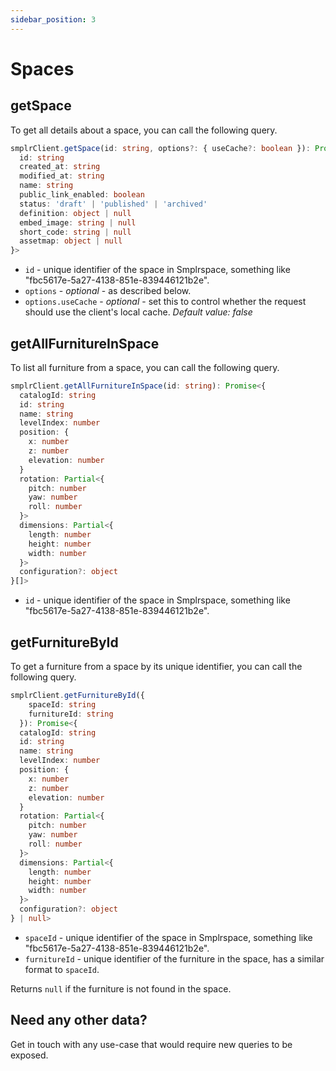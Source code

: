 ```yaml
---
sidebar_position: 3
---
```


# Spaces

## getSpace

To get all details about a space, you can call the following query.

```ts
smplrClient.getSpace(id: string, options?: { useCache?: boolean }): Promise<{
  id: string
  created_at: string
  modified_at: string
  name: string
  public_link_enabled: boolean
  status: 'draft' | 'published' | 'archived'
  definition: object | null
  embed_image: string | null
  short_code: string | null
  assetmap: object | null
}>
```

- `id` - unique identifier of the space in Smplrspace, something like "fbc5617e-5a27-4138-851e-839446121b2e".
- `options` - _optional_ - as described below.
- `options.useCache` - _optional_ - set this to control whether the request should use the client's local cache. _Default value: false_

## getAllFurnitureInSpace

To list all furniture from a space, you can call the following query.

```ts
smplrClient.getAllFurnitureInSpace(id: string): Promise<{
  catalogId: string
  id: string
  name: string
  levelIndex: number
  position: {
    x: number
    z: number
    elevation: number
  }
  rotation: Partial<{
    pitch: number
    yaw: number
    roll: number
  }>
  dimensions: Partial<{
    length: number
    height: number
    width: number
  }>
  configuration?: object
}[]>
```

- `id` - unique identifier of the space in Smplrspace, something like "fbc5617e-5a27-4138-851e-839446121b2e".

## getFurnitureById

To get a furniture from a space by its unique identifier, you can call the following query.

```ts
smplrClient.getFurnitureById({
    spaceId: string
    furnitureId: string
  }): Promise<{
  catalogId: string
  id: string
  name: string
  levelIndex: number
  position: {
    x: number
    z: number
    elevation: number
  }
  rotation: Partial<{
    pitch: number
    yaw: number
    roll: number
  }>
  dimensions: Partial<{
    length: number
    height: number
    width: number
  }>
  configuration?: object
} | null>
```

- `spaceId` - unique identifier of the space in Smplrspace, something like "fbc5617e-5a27-4138-851e-839446121b2e".
- `furnitureId` - unique identifier of the furniture in the space, has a similar format to `spaceId`.

Returns `null` if the furniture is not found in the space.

## Need any other data?

Get in touch with any use-case that would require new queries to be exposed.
